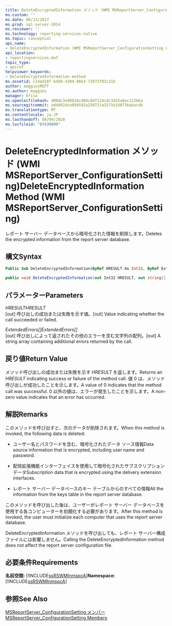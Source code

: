 ```yaml
---
title: DeleteEncryptedInformation メソッド (WMI MSReportServer_ConfigurationSetting) | Microsoft Docs
ms.custom: ''
ms.date: 06/13/2017
ms.prod: sql-server-2014
ms.reviewer: ''
ms.technology: reporting-services-native
ms.topic: conceptual
api_name:
- DeleteEncryptedInformation (WMI MSReportServer_ConfigurationSetting Class)
api_location:
- reportingservices.mof
topic_type:
- apiref
helpviewer_keywords:
- DeleteEncryptedInformation method
ms.assetid: c14ed187-bdd9-4304-88e3-72072f03c21b
author: maggiesMSFT
ms.author: maggies
manager: kfile
ms.openlocfilehash: d00dc3e90816cd04c84f124cdc3d25a9ac122bba
ms.sourcegitcommit: ad4d92dce894592a259721a1571b1d8736abacdb
ms.translationtype: MT
ms.contentlocale: ja-JP
ms.lasthandoff: 08/04/2020
ms.locfileid: "87639890"
---
```

# <a name="deleteencryptedinformation-method-wmi-msreportserver_configurationsetting"></a><span data-ttu-id="a9078-102">DeleteEncryptedInformation メソッド (WMI MSReportServer_ConfigurationSetting)</span><span class="sxs-lookup"><span data-stu-id="a9078-102">DeleteEncryptedInformation Method (WMI MSReportServer_ConfigurationSetting)</span></span>
  <span data-ttu-id="a9078-103">レポート サーバー データベースから暗号化された情報を削除します。</span><span class="sxs-lookup"><span data-stu-id="a9078-103">Deletes the encrypted information from the report server database.</span></span>  
  
## <a name="syntax"></a><span data-ttu-id="a9078-104">構文</span><span class="sxs-lookup"><span data-stu-id="a9078-104">Syntax</span></span>  
  
```vb  
Public Sub DeleteEncryptedInformation(ByRef HRESULT As Int32, ByRef ExtendedErrors() As String)  
```  
  
```csharp  
public void DeleteEncryptedInformation(out Int32 HRESULT, out string[] ExtendedErrors);  
```  
  
## <a name="parameters"></a><span data-ttu-id="a9078-105">パラメーター</span><span class="sxs-lookup"><span data-stu-id="a9078-105">Parameters</span></span>  
 <span data-ttu-id="a9078-106">*HRESULT*</span><span class="sxs-lookup"><span data-stu-id="a9078-106">*HRESULT*</span></span>  
 <span data-ttu-id="a9078-107">[out] 呼び出しの成功または失敗を示す値。</span><span class="sxs-lookup"><span data-stu-id="a9078-107">[out] Value indicating whether the call succeeded or failed.</span></span>  
  
 <span data-ttu-id="a9078-108">*ExtendedErrors[]*</span><span class="sxs-lookup"><span data-stu-id="a9078-108">*ExtendedErrors[]*</span></span>  
 <span data-ttu-id="a9078-109">[out] 呼び出しによって返されたその他のエラーを含む文字列の配列。</span><span class="sxs-lookup"><span data-stu-id="a9078-109">[out] A string array containing additional errors returned by the call.</span></span>  
  
## <a name="return-value"></a><span data-ttu-id="a9078-110">戻り値</span><span class="sxs-lookup"><span data-stu-id="a9078-110">Return Value</span></span>  
 <span data-ttu-id="a9078-111">メソッド呼び出しの成功または失敗を示す *HRESULT* を返します。</span><span class="sxs-lookup"><span data-stu-id="a9078-111">Returns an *HRESULT* indicating success or failure of the method call.</span></span> <span data-ttu-id="a9078-112">値 0 は、メソッド呼び出しが成功したことを示します。</span><span class="sxs-lookup"><span data-stu-id="a9078-112">A value of 0 indicates that the method call was successful.</span></span> <span data-ttu-id="a9078-113">0 以外の値は、エラーが発生したことを示します。</span><span class="sxs-lookup"><span data-stu-id="a9078-113">A non-zero value indicates that an error has occurred.</span></span>  
  
## <a name="remarks"></a><span data-ttu-id="a9078-114">解説</span><span class="sxs-lookup"><span data-stu-id="a9078-114">Remarks</span></span>  
 <span data-ttu-id="a9078-115">このメソッドを呼び出すと、次のデータが削除されます。</span><span class="sxs-lookup"><span data-stu-id="a9078-115">When this method is invoked, the following data is deleted:</span></span>  
  
-   <span data-ttu-id="a9078-116">ユーザー名とパスワードを含む、暗号化されたデータ ソース情報</span><span class="sxs-lookup"><span data-stu-id="a9078-116">Data source information that is encrypted, including user name and password.</span></span>  
  
-   <span data-ttu-id="a9078-117">配信拡張機能インターフェイスを使用して暗号化されたサブスクリプション データ</span><span class="sxs-lookup"><span data-stu-id="a9078-117">Subscription data that is encrypted using the delivery extension interfaces.</span></span>  
  
-   <span data-ttu-id="a9078-118">レポート サーバー データベースのキー テーブルからのすべての情報</span><span class="sxs-lookup"><span data-stu-id="a9078-118">All the information from the keys table in the report server database.</span></span>  
  
 <span data-ttu-id="a9078-119">このメソッドを呼び出した後は、ユーザーがレポート サーバー データベースを使用する各コンピューターを初期化する必要があります。</span><span class="sxs-lookup"><span data-stu-id="a9078-119">After this method is invoked, the user must initialize each computer that uses the report server database.</span></span>  
  
 <span data-ttu-id="a9078-120">DeleteEncryptedInformation メソッドを呼び出しても、レポート サーバー構成ファイルには影響しません。</span><span class="sxs-lookup"><span data-stu-id="a9078-120">Calling the DeleteEncryptedInformation method does not affect the report server configuration file.</span></span>  
  
## <a name="requirements"></a><span data-ttu-id="a9078-121">必要条件</span><span class="sxs-lookup"><span data-stu-id="a9078-121">Requirements</span></span>  
 <span data-ttu-id="a9078-122">**名前空間:** [!INCLUDE[ssRSWMInmspcA](../../includes/ssrswminmspca-md.md)]</span><span class="sxs-lookup"><span data-stu-id="a9078-122">**Namespace:** [!INCLUDE[ssRSWMInmspcA](../../includes/ssrswminmspca-md.md)]</span></span>  
  
## <a name="see-also"></a><span data-ttu-id="a9078-123">参照</span><span class="sxs-lookup"><span data-stu-id="a9078-123">See Also</span></span>  
 [<span data-ttu-id="a9078-124">MSReportServer_ConfigurationSetting メンバー</span><span class="sxs-lookup"><span data-stu-id="a9078-124">MSReportServer_ConfigurationSetting Members</span></span>](msreportserver-configurationsetting-members.md)  
  
  
